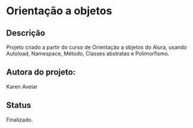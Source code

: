 # Orientação a objetos

## Descrição

Projeto criado a partir do curso de Orientação a objetos do Alura, usando Autoload, Namespace, Método, Classes abstratas e Polimorfismo.

## Autora do projeto:

Karen Avelar

## Status

Finalizado.
